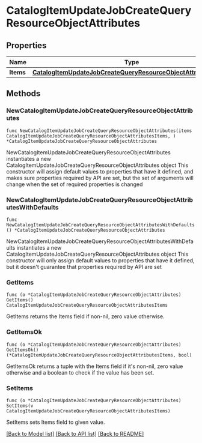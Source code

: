 # CatalogItemUpdateJobCreateQueryResourceObjectAttributes

## Properties

Name | Type | Description | Notes
------------ | ------------- | ------------- | -------------
**Items** | [**CatalogItemUpdateJobCreateQueryResourceObjectAttributesItems**](CatalogItemUpdateJobCreateQueryResourceObjectAttributesItems.md) |  | 

## Methods

### NewCatalogItemUpdateJobCreateQueryResourceObjectAttributes

`func NewCatalogItemUpdateJobCreateQueryResourceObjectAttributes(items CatalogItemUpdateJobCreateQueryResourceObjectAttributesItems, ) *CatalogItemUpdateJobCreateQueryResourceObjectAttributes`

NewCatalogItemUpdateJobCreateQueryResourceObjectAttributes instantiates a new CatalogItemUpdateJobCreateQueryResourceObjectAttributes object
This constructor will assign default values to properties that have it defined,
and makes sure properties required by API are set, but the set of arguments
will change when the set of required properties is changed

### NewCatalogItemUpdateJobCreateQueryResourceObjectAttributesWithDefaults

`func NewCatalogItemUpdateJobCreateQueryResourceObjectAttributesWithDefaults() *CatalogItemUpdateJobCreateQueryResourceObjectAttributes`

NewCatalogItemUpdateJobCreateQueryResourceObjectAttributesWithDefaults instantiates a new CatalogItemUpdateJobCreateQueryResourceObjectAttributes object
This constructor will only assign default values to properties that have it defined,
but it doesn't guarantee that properties required by API are set

### GetItems

`func (o *CatalogItemUpdateJobCreateQueryResourceObjectAttributes) GetItems() CatalogItemUpdateJobCreateQueryResourceObjectAttributesItems`

GetItems returns the Items field if non-nil, zero value otherwise.

### GetItemsOk

`func (o *CatalogItemUpdateJobCreateQueryResourceObjectAttributes) GetItemsOk() (*CatalogItemUpdateJobCreateQueryResourceObjectAttributesItems, bool)`

GetItemsOk returns a tuple with the Items field if it's non-nil, zero value otherwise
and a boolean to check if the value has been set.

### SetItems

`func (o *CatalogItemUpdateJobCreateQueryResourceObjectAttributes) SetItems(v CatalogItemUpdateJobCreateQueryResourceObjectAttributesItems)`

SetItems sets Items field to given value.



[[Back to Model list]](../README.md#documentation-for-models) [[Back to API list]](../README.md#documentation-for-api-endpoints) [[Back to README]](../README.md)


